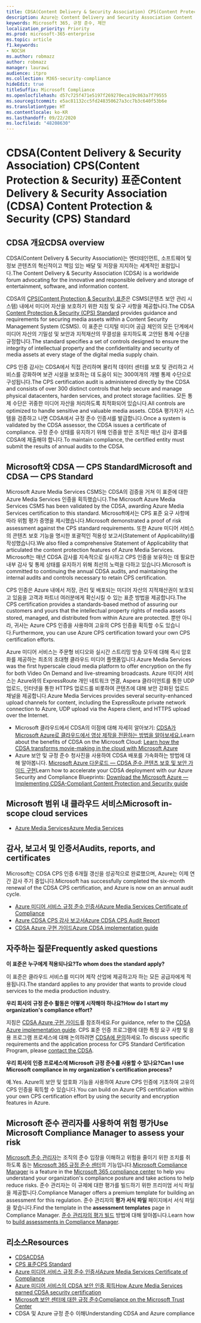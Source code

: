 ```yaml
---
title: CDSA(Content Delivery & Security Association) CPS(Content Protection & Security) 표준
description: Azure는 Content Delivery and Security Association Content Protection and Security 표준에 따라 인증되었습니다.
keywords: Microsoft 365, 규정 준수, 제안
localization_priority: Priority
ms.prod: microsoft-365-enterprise
ms.topic: article
f1.keywords:
- NOCSH
ms.author: robmazz
author: robmazz
manager: laurawi
audience: itpro
ms.collection: M365-security-compliance
hideEdit: true
titleSuffix: Microsoft Compliance
ms.openlocfilehash: d57c725f471e5197f269270eca19c863a7f79555
ms.sourcegitcommit: e5ac81132cc5fd248350627a3cc7b3c640f53b6e
ms.translationtype: HT
ms.contentlocale: ko-KR
ms.lasthandoff: 09/22/2020
ms.locfileid: "48208630"
---
```

# <a name="content-delivery--security-association-cdsa-content-protection--security-cps-standard"></a><span data-ttu-id="56c41-104">CDSA(Content Delivery & Security Association) CPS(Content Protection & Security) 표준</span><span class="sxs-lookup"><span data-stu-id="56c41-104">Content Delivery & Security Association (CDSA) Content Protection & Security (CPS) Standard</span></span>

## <a name="cdsa-overview"></a><span data-ttu-id="56c41-105">CDSA 개요</span><span class="sxs-lookup"><span data-stu-id="56c41-105">CDSA overview</span></span>

<span data-ttu-id="56c41-106">CDSA(Content Delivery & Security Association)는 엔터테인먼트, 소프트웨어 및 정보 콘텐츠의 혁신적이고 책임 있는 배달 및 저장을 지지하는 세계적인 포럼입니다.</span><span class="sxs-lookup"><span data-stu-id="56c41-106">The Content Delivery & Security Association (CDSA) is a worldwide forum advocating for the innovative and responsible delivery and storage of entertainment, software, and information content.</span></span>

<span data-ttu-id="56c41-107">CDSA의 [CPS(Content Protection & Security) 표준](https://aka.ms/cdsa-standard)은 CSMS(콘텐츠 보안 관리 시스템) 내에서 미디어 자산을 보호하기 위한 지침 및 요구 사항을 제공합니다.</span><span class="sxs-lookup"><span data-stu-id="56c41-107">The CDSA [Content Protection & Security (CPS) Standard](https://aka.ms/cdsa-standard) provides guidance and requirements for securing media assets within a Content Security Management System (CSMS).</span></span> <span data-ttu-id="56c41-108">이 표준은 디지털 미디어 공급 체인의 모든 단계에서 미디어 자산의 기밀성 및 보안과 지적재산의 무결성을 유지하도록 고안된 통제 수단을 규정합니다.</span><span class="sxs-lookup"><span data-stu-id="56c41-108">The standard specifies a set of controls designed to ensure the integrity of intellectual property and the confidentiality and security of media assets at every stage of the digital media supply chain.</span></span>

<span data-ttu-id="56c41-109">CPS 인증 감사는 CDSA에서 직접 관리하며 물리적 데이터 센터를 보호 및 관리하고 서비스를 강화하며 보관 시설을 보호하는 데 도움이 되는 300여개의 개별 통제 수단으로 구성됩니다.</span><span class="sxs-lookup"><span data-stu-id="56c41-109">The CPS certification audit is administered directly by the CDSA and consists of over 300 distinct controls that help secure and manage physical datacenters, harden services, and protect storage facilities.</span></span> <span data-ttu-id="56c41-110">모든 통제 수단은 귀중한 미디어 자산을 처리하도록 최적화되어 있습니다.</span><span class="sxs-lookup"><span data-stu-id="56c41-110">All controls are optimized to handle sensitive and valuable media assets.</span></span> <span data-ttu-id="56c41-111">CDSA 평가자가 시스템을 검증하고 나면 CDSA에서 규정 준수 인증서를 발급합니다.</span><span class="sxs-lookup"><span data-stu-id="56c41-111">Once a system is validated by the CDSA assessor, the CDSA issues a certificate of compliance.</span></span> <span data-ttu-id="56c41-112">규정 준수 상태를 유지하기 위해 인증을 받은 조직은 매년 감사 결과를 CDSA에 제출해야 합니다.</span><span class="sxs-lookup"><span data-stu-id="56c41-112">To maintain compliance, the certified entity must submit the results of annual audits to the CDSA.</span></span>

## <a name="microsoft-and-cdsa--cps-standard"></a><span data-ttu-id="56c41-113">Microsoft와 CDSA — CPS Standard</span><span class="sxs-lookup"><span data-stu-id="56c41-113">Microsoft and CDSA — CPS Standard</span></span>

<span data-ttu-id="56c41-114">Microsoft Azure Media Services CSMS는 CDSA의 검증을 거쳐 이 표준에 대한 Azure Media Services 인증을 획득했습니다.</span><span class="sxs-lookup"><span data-stu-id="56c41-114">The Microsoft Azure Media Services CSMS has been validated by the CDSA, awarding Azure Media Services certification to this standard.</span></span> <span data-ttu-id="56c41-115">Microsoft에서는 CPS 표준 요구 사항에 따라 위험 평가 증명을 제시했습니다.</span><span class="sxs-lookup"><span data-stu-id="56c41-115">Microsoft demonstrated a proof of risk assessment against the CPS standard requirements.</span></span> <span data-ttu-id="56c41-116">또한 Azure 미디어 서비스의 콘텐츠 보호 기능을 명시한 포괄적인 적용성 보고서(Statement of Applicability)를 작성했습니다.</span><span class="sxs-lookup"><span data-stu-id="56c41-116">We also filed a comprehensive Statement of Applicability that articulated the content protection features of Azure Media Services.</span></span> <span data-ttu-id="56c41-117">Microsoft는 매년 CDSA 감사를 지속적으로 실시하고 CPS 인증을 보유하는 데 필요한 내부 감사 및 통제 상태를 유지하기 위해 최선의 노력을 다하고 있습니다.</span><span class="sxs-lookup"><span data-stu-id="56c41-117">Microsoft is committed to continuing the annual CDSA audits, and maintaining the internal audits and controls necessary to retain CPS certification.</span></span>

<span data-ttu-id="56c41-118">CPS 인증은 Azure 내에서 저장, 관리 및 배포되는 미디어 자산의 지적재산권이 보호되고 있음을 고객과 파트너 여러분에게 확신시킬 수 있는 표준 방법을 제공합니다.</span><span class="sxs-lookup"><span data-stu-id="56c41-118">The CPS certification provides a standards-based method of assuring our customers and yours that the intellectual property rights of media assets stored, managed, and distributed from within Azure are protected.</span></span> <span data-ttu-id="56c41-119">뿐만 아니라, 귀사는 Azure CPS 인증을 사용하여 고유의 CPS 인증을 획득할 수도 있습니다.</span><span class="sxs-lookup"><span data-stu-id="56c41-119">Furthermore, you can use Azure CPS certification toward your own CPS certification efforts.</span></span>

<span data-ttu-id="56c41-120">Azure 미디어 서비스는 주문형 비디오와 실시간 스트리밍 방송 모두에 대해 즉시 암호화를 제공하는 최초의 초대형 클라우드 미디어 플랫폼입니다.</span><span class="sxs-lookup"><span data-stu-id="56c41-120">Azure Media Services was the first hyperscale cloud media platform to offer encryption on the fly for both Video On Demand and live-streaming broadcasts.</span></span> <span data-ttu-id="56c41-121">Azure 미디어 서비스는 Azure와의 ExpressRoute 개인 네트워크 연결, Aspera 클라이언트를 통한 UDP 업로드, 인터넷을 통한 HTTPS 업로드를 비롯하여 콘텐츠에 대해 보안 강화된 업로드 채널을 제공합니다.</span><span class="sxs-lookup"><span data-stu-id="56c41-121">Azure Media Services provides several security-enhanced upload channels for content, including the ExpressRoute private network connection to Azure, UDP upload via the Aspera client, and HTTPS upload over the Internet.</span></span>

- <span data-ttu-id="56c41-122">Microsoft 클라우드에서 CDSA의 이점에 대해 자세히 알아보기: [CDSA가 Microsoft Azure로 클라우드에서 영상 제작을 전환하는 방법을 알아보세요.](https://customers.microsoft.com/story/cdsa-nonprofit-azure-sharepoint-office365-mobility-security-en)</span><span class="sxs-lookup"><span data-stu-id="56c41-122">Learn about the benefits of CDSA on the Microsoft Cloud: [Learn how the CDSA transforms movie-making in the cloud with Microsoft Azure](https://customers.microsoft.com/story/cdsa-nonprofit-azure-sharepoint-office365-mobility-security-en)</span></span>
- <span data-ttu-id="56c41-123">Azure 보안 및 규정 준수 청사진을 사용하여 CDSA 배포를 가속화하는 방법에 대해 알아봅니다. [Microsoft Azure 다운로드 — CDSA 준수 콘텐츠 보호 및 보안 가이드 구현](https://gallery.technet.microsoft.com/Azure-Implementing-CDSA-8087c7a2)</span><span class="sxs-lookup"><span data-stu-id="56c41-123">Learn how to accelerate your CDSA deployment with our Azure Security and Compliance Blueprints: [Download the Microsoft Azure — Implementing CDSA-Compliant Content Protection and Security guide](https://gallery.technet.microsoft.com/Azure-Implementing-CDSA-8087c7a2)</span></span>

## <a name="microsoft-in-scope-cloud-services"></a><span data-ttu-id="56c41-124">Microsoft 범위 내 클라우드 서비스</span><span class="sxs-lookup"><span data-stu-id="56c41-124">Microsoft in-scope cloud services</span></span>

- [<span data-ttu-id="56c41-125">Azure Media Services</span><span class="sxs-lookup"><span data-stu-id="56c41-125">Azure Media Services</span></span>](https://aka.ms/AzureCompliance)

## <a name="audits-reports-and-certificates"></a><span data-ttu-id="56c41-126">감사, 보고서 및 인증서</span><span class="sxs-lookup"><span data-stu-id="56c41-126">Audits, reports, and certificates</span></span>

<span data-ttu-id="56c41-127">Microsoft는 CDSA CPS 인증 6개월 갱신을 성공적으로 완료했으며, Azure는 이제 연간 감사 주기 중입니다.</span><span class="sxs-lookup"><span data-stu-id="56c41-127">Microsoft has successfully completed the six-month renewal of the CDSA CPS certification, and Azure is now on an annual audit cycle.</span></span>

- [<span data-ttu-id="56c41-128">Azure 미디어 서비스 규정 준수 인증서</span><span class="sxs-lookup"><span data-stu-id="56c41-128">Azure Media Services Certificate of Compliance</span></span>](https://aka.ms/cdsa-cert)
- [<span data-ttu-id="56c41-129">Azure CDSA CPS 감사 보고서</span><span class="sxs-lookup"><span data-stu-id="56c41-129">Azure CDSA CPS Audit Report</span></span>](https://aka.ms/AzureCDSACPSAuditReport)
- [<span data-ttu-id="56c41-130">CDSA Azure 구현 가이드</span><span class="sxs-lookup"><span data-stu-id="56c41-130">Azure CDSA implementation guide</span></span>](https://aka.ms/AzureCDSAImplementationGuide)

## <a name="frequently-asked-questions"></a><span data-ttu-id="56c41-131">자주하는 질문</span><span class="sxs-lookup"><span data-stu-id="56c41-131">Frequently asked questions</span></span>

<span data-ttu-id="56c41-132">**이 표준은 누구에게 적용되나요?**</span><span class="sxs-lookup"><span data-stu-id="56c41-132">**To whom does the standard apply?**</span></span>

<span data-ttu-id="56c41-133">이 표준은 클라우드 서비스를 미디어 제작 산업에 제공하고자 하는 모든 공급자에게 적용됩니다.</span><span class="sxs-lookup"><span data-stu-id="56c41-133">The standard applies to any provider that wants to provide cloud services to the media production industry.</span></span>

<span data-ttu-id="56c41-134">**우리 회사의 규정 준수 활동은 어떻게 시작해야 하나요?**</span><span class="sxs-lookup"><span data-stu-id="56c41-134">**How do I start my organization's compliance effort?**</span></span>

<span data-ttu-id="56c41-135">지침은 [CDSA Azure 구현 가이드](https://aka.ms/cdsaprotectsecure)를 참조하세요.</span><span class="sxs-lookup"><span data-stu-id="56c41-135">For guidance, refer to the [CDSA Azure implementation guide](https://aka.ms/cdsaprotectsecure).</span></span> <span data-ttu-id="56c41-136">CPS 표준 인증 프로그램에 대한 특정 요구 사항 및 응용 프로그램 프로세스에 대해 논의하려면 [CDSA에 문의](https://go.microsoft.com/fwlink/p/?linkid=2099484)하세요.</span><span class="sxs-lookup"><span data-stu-id="56c41-136">To discuss specific requirements and the application process for CPS Standard Certification Program, please [contact the CDSA](https://go.microsoft.com/fwlink/p/?linkid=2099484).</span></span>

<span data-ttu-id="56c41-137">**우리 회사의 인증 프로세스에 Microsoft 규정 준수를 사용할 수 있나요?**</span><span class="sxs-lookup"><span data-stu-id="56c41-137">**Can I use Microsoft compliance in my organization's certification process?**</span></span>

<span data-ttu-id="56c41-138">예.</span><span class="sxs-lookup"><span data-stu-id="56c41-138">Yes.</span></span> <span data-ttu-id="56c41-139">Azure의 보안 및 암호화 기능을 사용하여 Azure CPS 인증에 기초하여 고유의 CPS 인증을 획득할 수 있습니다.</span><span class="sxs-lookup"><span data-stu-id="56c41-139">You can build on Azure CPS certification within your own CPS certification effort by using the security and encryption features in Azure.</span></span>

## <a name="use-microsoft-compliance-manager-to-assess-your-risk"></a><span data-ttu-id="56c41-140">Microsoft 준수 관리자를 사용하여 위험 평가</span><span class="sxs-lookup"><span data-stu-id="56c41-140">Use Microsoft Compliance Manager to assess your risk</span></span>

<span data-ttu-id="56c41-141">[Microsoft 준수 관리자](compliance-manager.md)는 조직의 준수 입장을 이해하고 위험을 줄이기 위한 조치를 취하도록 돕는 [Microsoft 365 규정 준수 센터](microsoft-365-compliance-center.md)의 기능입니다.</span><span class="sxs-lookup"><span data-stu-id="56c41-141">[Microsoft Compliance Manager](compliance-manager.md) is a feature in the [Microsoft 365 compliance center](microsoft-365-compliance-center.md) to help you understand your organization's compliance posture and take actions to help reduce risks.</span></span> <span data-ttu-id="56c41-142">준수 관리자는 이 규제에 대한 평가를 빌드하기 위한 프리미엄 서식 파일을 제공합니다.</span><span class="sxs-lookup"><span data-stu-id="56c41-142">Compliance Manager offers a premium template for building an assessment for this regulation.</span></span> <span data-ttu-id="56c41-143">준수 관리자의 **평가 서식 파일** 페이지에서 서식 파일을 찾습니다.</span><span class="sxs-lookup"><span data-stu-id="56c41-143">Find the template in the **assessment templates** page in Compliance Manager.</span></span> <span data-ttu-id="56c41-144">[준수 관리자의 평가 빌드](compliance-manager-assessments.md) 방법에 대해 알아봅니다.</span><span class="sxs-lookup"><span data-stu-id="56c41-144">Learn how to [build assessments in Compliance Manager](compliance-manager-assessments.md).</span></span>

## <a name="resources"></a><span data-ttu-id="56c41-145">리소스</span><span class="sxs-lookup"><span data-stu-id="56c41-145">Resources</span></span>

- [<span data-ttu-id="56c41-146">CDSA</span><span class="sxs-lookup"><span data-stu-id="56c41-146">CDSA</span></span>](https://www.cdsaonline.org/)
- [<span data-ttu-id="56c41-147">CPS 표준</span><span class="sxs-lookup"><span data-stu-id="56c41-147">CPS Standard</span></span>](https://aka.ms/cdsa-standard)
- [<span data-ttu-id="56c41-148">Azure 미디어 서비스 규정 준수 인증서</span><span class="sxs-lookup"><span data-stu-id="56c41-148">Azure Media Services Certificate of Compliance</span></span>](https://aka.ms/cdsa-cert)
- [<span data-ttu-id="56c41-149">Azure 미디어 서비스의 CDSA 보안 인증 획득</span><span class="sxs-lookup"><span data-stu-id="56c41-149">How Azure Media Services earned CDSA security certification</span></span>](https://johndeutscher.com/2015/04/14/how-azure-media-services-earned-cdsa-security-certification/)
- [<span data-ttu-id="56c41-150">Microsoft 보안 센터에 대한 규정 준수</span><span class="sxs-lookup"><span data-stu-id="56c41-150">Compliance on the Microsoft Trust Center</span></span>](https://www.microsoft.com/trust-center/compliance/compliance-overview)
- <span data-ttu-id="56c41-151">CDSA 및 Azure 규정 준수 이해</span><span class="sxs-lookup"><span data-stu-id="56c41-151">Understanding CDSA and Azure compliance</span></span>
